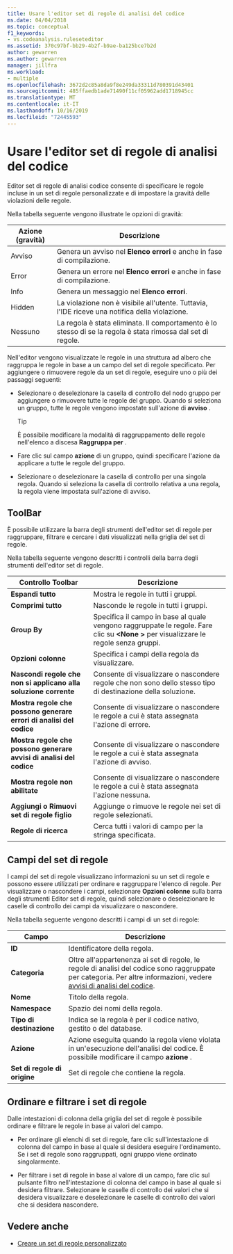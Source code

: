 ```yaml
---
title: Usare l'editor set di regole di analisi del codice
ms.date: 04/04/2018
ms.topic: conceptual
f1_keywords:
- vs.codeanalysis.ruleseteditor
ms.assetid: 370c97bf-bb29-4b2f-b9ae-ba125bce7b2d
author: gewarren
ms.author: gewarren
manager: jillfra
ms.workload:
- multiple
ms.openlocfilehash: 3672d2c85a8da9f8e249da33311d780391d43401
ms.sourcegitcommit: 485ffaedb1ade71490f11cf05962add1718945cc
ms.translationtype: MT
ms.contentlocale: it-IT
ms.lasthandoff: 10/16/2019
ms.locfileid: "72445593"
---
```

# <a name="use-the-code-analysis-rule-set-editor"></a>Usare l'editor set di regole di analisi del codice

Editor set di regole di analisi codice consente di specificare le regole incluse in un set di regole personalizzate e di impostare la gravità delle violazioni delle regole.

Nella tabella seguente vengono illustrate le opzioni di gravità:

|Azione (gravità)|Descrizione|
|-|-|
|Avviso|Genera un avviso nel **Elenco errori** e anche in fase di compilazione.|
|Error|Genera un errore nel **Elenco errori** e anche in fase di compilazione.|
|Info|Genera un messaggio nel **Elenco errori**.|
|Hidden|La violazione non è visibile all'utente. Tuttavia, l'IDE riceve una notifica della violazione.|
|Nessuno|La regola è stata eliminata. Il comportamento è lo stesso di se la regola è stata rimossa dal set di regole.|

Nell'editor vengono visualizzate le regole in una struttura ad albero che raggruppa le regole in base a un campo del set di regole specificato. Per aggiungere o rimuovere regole da un set di regole, eseguire uno o più dei passaggi seguenti:

- Selezionare o deselezionare la casella di controllo del nodo gruppo per aggiungere o rimuovere tutte le regole del gruppo. Quando si seleziona un gruppo, tutte le regole vengono impostate sull'azione di **avviso** .

   > [!TIP]
   > È possibile modificare la modalità di raggruppamento delle regole nell'elenco a discesa **Raggruppa per** .

- Fare clic sul campo **azione** di un gruppo, quindi specificare l'azione da applicare a tutte le regole del gruppo.

- Selezionare o deselezionare la casella di controllo per una singola regola. Quando si seleziona la casella di controllo relativa a una regola, la regola viene impostata sull'azione di avviso.

## <a name="toolbar"></a>ToolBar

È possibile utilizzare la barra degli strumenti dell'editor set di regole per raggruppare, filtrare e cercare i dati visualizzati nella griglia del set di regole.

Nella tabella seguente vengono descritti i controlli della barra degli strumenti dell'editor set di regole.

|Controllo Toolbar|Descrizione|
|---------------------|-----------------|
|**Espandi tutto**|Mostra le regole in tutti i gruppi.|
|**Comprimi tutto**|Nasconde le regole in tutti i gruppi.|
|**Group By**|Specifica il campo in base al quale vengono raggruppate le regole. Fare clic su **\<None >** per visualizzare le regole senza gruppi.|
|**Opzioni colonne**|Specifica i campi della regola da visualizzare.|
|**Nascondi regole che non si applicano alla soluzione corrente**|Consente di visualizzare o nascondere regole che non sono dello stesso tipo di destinazione della soluzione.|
|**Mostra regole che possono generare errori di analisi del codice**|Consente di visualizzare o nascondere le regole a cui è stata assegnata l'azione di errore.|
|**Mostra regole che possono generare avvisi di analisi del codice**|Consente di visualizzare o nascondere le regole a cui è stata assegnata l'azione di avviso.|
|**Mostra regole non abilitate**|Consente di visualizzare o nascondere le regole a cui è stata assegnata l'azione nessuna.|
|**Aggiungi o Rimuovi set di regole figlio**|Aggiunge o rimuove le regole nei set di regole selezionati.|
|**Regole di ricerca**|Cerca tutti i valori di campo per la stringa specificata.|

## <a name="rule-set-fields"></a>Campi del set di regole

I campi del set di regole visualizzano informazioni su un set di regole e possono essere utilizzati per ordinare e raggruppare l'elenco di regole. Per visualizzare o nascondere i campi, selezionare **Opzioni colonne** sulla barra degli strumenti Editor set di regole, quindi selezionare o deselezionare le caselle di controllo dei campi da visualizzare o nascondere.

Nella tabella seguente vengono descritti i campi di un set di regole:

|Campo|Descrizione|
|-----------|-----------------|
|**ID**|Identificatore della regola.|
|**Categoria**|Oltre all'appartenenza ai set di regole, le regole di analisi del codice sono raggruppate per categoria. Per altre informazioni, vedere [avvisi di analisi del codice](../code-quality/code-analysis-for-managed-code-warnings.md).|
|**Nome**|Titolo della regola.|
|**Namespace**|Spazio dei nomi della regola.|
|**Tipo di destinazione**|Indica se la regola è per il codice nativo, gestito o del database.|
|**Azione**|Azione eseguita quando la regola viene violata in un'esecuzione dell'analisi del codice. È possibile modificare il campo **azione** .|
|**Set di regole di origine**|Set di regole che contiene la regola.|

## <a name="sort-and-filter-rule-sets"></a>Ordinare e filtrare i set di regole

Dalle intestazioni di colonna della griglia del set di regole è possibile ordinare e filtrare le regole in base ai valori del campo.

- Per ordinare gli elenchi di set di regole, fare clic sull'intestazione di colonna del campo in base al quale si desidera eseguire l'ordinamento. Se i set di regole sono raggruppati, ogni gruppo viene ordinato singolarmente.

- Per filtrare i set di regole in base al valore di un campo, fare clic sul pulsante filtro nell'intestazione di colonna del campo in base al quale si desidera filtrare. Selezionare le caselle di controllo dei valori che si desidera visualizzare e deselezionare le caselle di controllo dei valori che si desidera nascondere.

## <a name="see-also"></a>Vedere anche

- [Creare un set di regole personalizzato](../code-quality/how-to-create-a-custom-rule-set.md)
